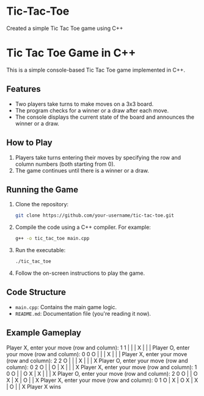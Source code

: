 # Tic-Tac-Toe
Created a simple Tic Tac Toe game using C++ 
# Tic Tac Toe Game in C++

This is a simple console-based Tic Tac Toe game implemented in C++.

## Features

- Two players take turns to make moves on a 3x3 board.
- The program checks for a winner or a draw after each move.
- The console displays the current state of the board and announces the winner or a draw.

## How to Play

1. Players take turns entering their moves by specifying the row and column numbers (both starting from 0).
2. The game continues until there is a winner or a draw.

## Running the Game

1. Clone the repository:

    ```bash
    git clone https://github.com/your-username/tic-tac-toe.git
    ```

2. Compile the code using a C++ compiler. For example:

    ```bash
    g++ -o tic_tac_toe main.cpp
    ```

3. Run the executable:

    ```bash
    ./tic_tac_toe
    ```

4. Follow the on-screen instructions to play the game.

## Code Structure

- `main.cpp`: Contains the main game logic.
- `README.md`: Documentation file (you're reading it now).

## Example Gameplay
Player X, enter your move (row and column): 1 1
| |
| X |
| |
Player O, enter your move (row and column): 0 0
O | |
| X |
| |
Player X, enter your move (row and column): 2 2
O | |
| X |
| | X
Player O, enter your move (row and column): 0 2
O | | O
| X |
| | X
Player X, enter your move (row and column): 1 0
O | | O
X | X |
| | X
Player O, enter your move (row and column): 2 0
O | | O
X | X |
O | | X
Player X, enter your move (row and column): 0 1
O | X | O
X | X |
O | | X
Player X wins
